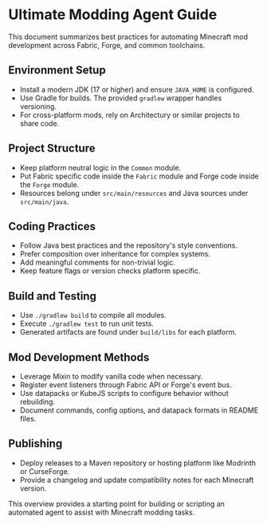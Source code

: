 # Ultimate Modding Agent Guide

This document summarizes best practices for automating Minecraft mod development across Fabric, Forge, and common toolchains.

## Environment Setup
- Install a modern JDK (17 or higher) and ensure `JAVA_HOME` is configured.
- Use Gradle for builds. The provided `gradlew` wrapper handles versioning.
- For cross-platform mods, rely on Architectury or similar projects to share code.

## Project Structure
- Keep platform neutral logic in the `Common` module.
- Put Fabric specific code inside the `Fabric` module and Forge code inside the `Forge` module.
- Resources belong under `src/main/resources` and Java sources under `src/main/java`.

## Coding Practices
- Follow Java best practices and the repository's style conventions.
- Prefer composition over inheritance for complex systems.
- Add meaningful comments for non-trivial logic.
- Keep feature flags or version checks platform specific.

## Build and Testing
- Use `./gradlew build` to compile all modules.
- Execute `./gradlew test` to run unit tests.
- Generated artifacts are found under `build/libs` for each platform.

## Mod Development Methods
- Leverage Mixin to modify vanilla code when necessary.
- Register event listeners through Fabric API or Forge's event bus.
- Use datapacks or KubeJS scripts to configure behavior without rebuilding.
- Document commands, config options, and datapack formats in README files.

## Publishing
- Deploy releases to a Maven repository or hosting platform like Modrinth or CurseForge.
- Provide a changelog and update compatibility notes for each Minecraft version.

This overview provides a starting point for building or scripting an automated agent to assist with Minecraft modding tasks.
